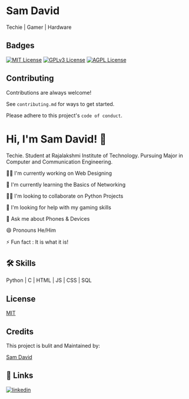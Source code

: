 # Sam David
Techie | Gamer | Hardware


## Badges



[![MIT License](https://img.shields.io/badge/License-MIT-green.svg)](https://choosealicense.com/licenses/mit/)
[![GPLv3 License](https://img.shields.io/badge/License-GPL%20v3-yellow.svg)](https://opensource.org/licenses/)
[![AGPL License](https://img.shields.io/badge/license-AGPL-blue.svg)](http://www.gnu.org/licenses/agpl-3.0)


## Contributing

Contributions are always welcome!

See `contributing.md` for ways to get started.

Please adhere to this project's `code of conduct`.


# Hi, I'm Sam David! 👋

Techie. 
Student at Rajalakshmi Institute of Technology.
Pursuing Major in Computer and Communication Engineering.

👩‍💻 I'm currently working on Web Designing

🧠 I'm currently learning the Basics of Networking

👯‍♀️ I'm looking to collaborate on Python Projects

🤔 I'm looking for help with my gaming skills

💬 Ask me about Phones & Devices

😄 Pronouns He/Him

⚡️ Fun fact : It is what it is!


## 🛠 Skills
Python | C | HTML | JS | CSS | SQL
## License

[MIT](https://choosealicense.com/licenses/mit/)


## Credits

This project is bulit and Maintained by:

[Sam David](https://github.com/samdaviid)

## 🔗 Links

[![linkedin](https://img.shields.io/badge/linkedin-0A66C2?style=for-the-badge&logo=linkedin&logoColor=white)](https://www.linkedin.com/in/samdavidd/)
